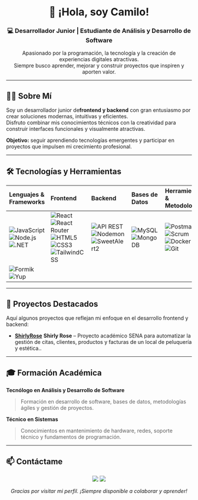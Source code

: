<!-- Encabezado principal -->
<div align="center">

# 👋 ¡Hola, soy Camilo!
### 💻 Desarrollador Junior | Estudiante de Análisis y Desarrollo de Software  

Apasionado por la programación, la tecnología y la creación de experiencias digitales atractivas.  
Siempre busco aprender, mejorar y construir proyectos que inspiren y aporten valor.  

---

</div>

## 👨‍💻 Sobre Mí

Soy un desarrollador junior de**frontend y backend** con gran entusiasmo por crear soluciones modernas, intuitivas y eficientes.  
Disfruto combinar mis conocimientos técnicos con la creatividad para construir interfaces funcionales y visualmente atractivas.  

**Objetivo:** seguir aprendiendo tecnologías emergentes y participar en proyectos que impulsen mi crecimiento profesional.  

---

## 🛠️ Tecnologías y Herramientas

<div align="center">

| **Lenguajes & Frameworks** | **Frontend** | **Backend** | **Bases de Datos** | **Herramientas & Metodologías** |
|:----------------------------|:-------------|:-------------|:------------------|:--------------------------------|
| ![JavaScript](https://img.shields.io/badge/JavaScript-F7DF1E?style=flat&logo=javascript&logoColor=black) <br> ![Node.js](https://img.shields.io/badge/Node.js-339933?style=flat&logo=nodedotjs&logoColor=white) <br> ![.NET](https://img.shields.io/badge/.NET-512BD4?style=flat&logo=dotnet&logoColor=white) | ![React](https://img.shields.io/badge/React-20232A?style=flat&logo=react&logoColor=61DAFB) <br> ![React Router](https://img.shields.io/badge/React_Router_DOM-CA4245?style=flat&logo=reactrouter&logoColor=white) <br> ![HTML5](https://img.shields.io/badge/HTML5-E34F26?style=flat&logo=html5&logoColor=white) <br> ![CSS3](https://img.shields.io/badge/CSS3-1572B6?style=flat&logo=css3&logoColor=white) <br> ![TailwindCSS](https://img.shields.io/badge/TailwindCSS-38B2AC?style=flat&logo=tailwind-css&logoColor=white) | ![API REST](https://img.shields.io/badge/API_REST-005571?style=flat&logo=postman&logoColor=white) <br> ![Nodemon](https://img.shields.io/badge/Nodemon-76D04B?style=flat&logo=nodemon&logoColor=white) <br> ![SweetAlert2](https://img.shields.io/badge/SweetAlert2-FF6B81?style=flat&logo=sweetalert2&logoColor=white) | ![MySQL](https://img.shields.io/badge/MySQL-4479A1?style=flat&logo=mysql&logoColor=white) <br> ![MongoDB](https://img.shields.io/badge/MongoDB-47A248?style=flat&logo=mongodb&logoColor=white) | ![Postman](https://img.shields.io/badge/Postman-FF6C37?style=flat&logo=postman&logoColor=white) <br> ![Scrum](https://img.shields.io/badge/Scrum-0A66C2?style=flat&logo=azuredevops&logoColor=white) <br> ![Docker](https://img.shields.io/badge/Docker-2CA5E0?style=flat&logo=docker&logoColor=white) <br> ![Git](https://img.shields.io/badge/Git-F05032?style=flat&logo=git&logoColor=white) |
| ![Formik](https://img.shields.io/badge/Formik-000000?style=flat&logo=formik&logoColor=white) <br> ![Yup](https://img.shields.io/badge/Yup-000000?style=flat&logo=yup&logoColor=white) |  |  |  |  |

</div>

---

## 🧠 Proyectos Destacados

Aquí algunos proyectos que reflejan mi enfoque en el desarrollo frontend y backend:

- [**ShirlyRose**](https://github.com/MiggFk/ShirlyRoseProyect) **Shirly Rose** – Proyecto académico SENA para automatizar la gestión de citas, clientes, productos y facturas de un local de peluquería y estética..  
  

---

## 🎓 Formación Académica

**Tecnólogo en Análisis y Desarrollo de Software**  
> Formación en desarrollo de software, bases de datos, metodologías ágiles y gestión de proyectos.

**Técnico en Sistemas**  
> Conocimientos en mantenimiento de hardware, redes, soporte técnico y fundamentos de programación.

---

## 📫 Contáctame

<p align="center">
  <a href="mailto:bryan.giraldo.0906@gmail.com"><img src="https://img.shields.io/badge/Correo-D14836?style=for-the-badge&logo=gmail&logoColor=white" /></a>
  <a href="http://www.linkedin.com/in/camilo-giraldo-84074b389"><img src="https://img.shields.io/badge/LinkedIn-0A66C2?style=for-the-badge&logo=linkedin&logoColor=white" /></a>
</p>

<div align="center">
  <i> Gracias por visitar mi perfil. ¡Siempre disponible a colaborar y aprender! </i>
</div>
